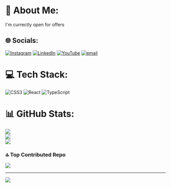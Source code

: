 # 💫 About Me:
I'm currectly open for offers


## 🌐 Socials:
[![Instagram](https://img.shields.io/badge/Instagram-%23E4405F.svg?logo=Instagram&logoColor=white)](https://instagram.com/https://www.instagram.com/vladmcoder/) [![LinkedIn](https://img.shields.io/badge/LinkedIn-%230077B5.svg?logo=linkedin&logoColor=white)](https://linkedin.com/in/https://www.linkedin.com/in/vladmcoder/) [![YouTube](https://img.shields.io/badge/YouTube-%23FF0000.svg?logo=YouTube&logoColor=white)](https://youtube.com/@https://www.youtube.com/@picsworldstudio) [![email](https://img.shields.io/badge/Email-D14836?logo=gmail&logoColor=white)](mailto:vladmcoder@gmail.com) 

# 💻 Tech Stack:
![CSS3](https://img.shields.io/badge/css3-%231572B6.svg?style=for-the-badge&logo=css3&logoColor=white) ![React](https://img.shields.io/badge/react-%2320232a.svg?style=for-the-badge&logo=react&logoColor=%2361DAFB) ![TypeScript](https://img.shields.io/badge/typescript-%23007ACC.svg?style=for-the-badge&logo=typescript&logoColor=white)
# 📊 GitHub Stats:
![](https://github-readme-stats.vercel.app/api?username=VladMCoder&theme=dark&hide_border=false&include_all_commits=true&count_private=true)<br/>
![](https://github-readme-streak-stats.herokuapp.com/?user=VladMCoder&theme=dark&hide_border=false)<br/>
![](https://github-readme-stats.vercel.app/api/top-langs/?username=VladMCoder&theme=dark&hide_border=false&include_all_commits=true&count_private=true&layout=compact)

### 🔝 Top Contributed Repo
![](https://github-contributor-stats.vercel.app/api?username=VladMCoder&limit=5&theme=dark&combine_all_yearly_contributions=true)

---
[![](https://visitcount.itsvg.in/api?id=VladMCoder&icon=0&color=0)](https://visitcount.itsvg.in)

<!-- Proudly created with GPRM ( https://gprm.itsvg.in ) -->
